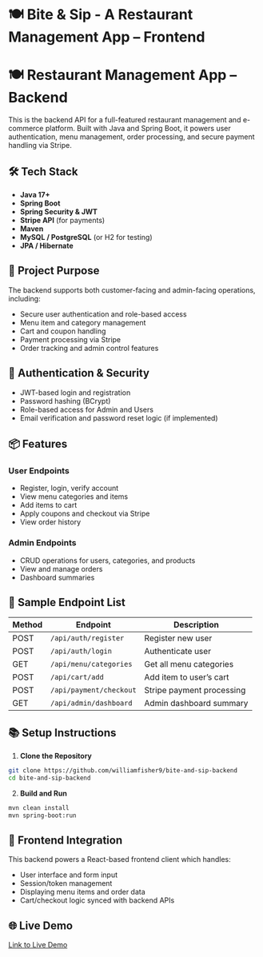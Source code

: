# 🍽️ Bite & Sip - A Restaurant Management App – Frontend

# 🍽️ Restaurant Management App – Backend

This is the backend API for a full-featured restaurant management and e-commerce platform. Built with Java and Spring Boot, it powers user authentication, menu management, order processing, and secure payment handling via Stripe.

## 🛠️ Tech Stack

- **Java 17+**
- **Spring Boot**
- **Spring Security & JWT**
- **Stripe API** (for payments)
- **Maven**
- **MySQL / PostgreSQL** (or H2 for testing)
- **JPA / Hibernate**

## 🎯 Project Purpose

The backend supports both customer-facing and admin-facing operations, including:
- Secure user authentication and role-based access
- Menu item and category management
- Cart and coupon handling
- Payment processing via Stripe
- Order tracking and admin control features

## 🔐 Authentication & Security

- JWT-based login and registration
- Password hashing (BCrypt)
- Role-based access for Admin and Users
- Email verification and password reset logic (if implemented)

## 📦 Features

### User Endpoints
- Register, login, verify account
- View menu categories and items
- Add items to cart
- Apply coupons and checkout via Stripe
- View order history

### Admin Endpoints
- CRUD operations for users, categories, and products
- View and manage orders
- Dashboard summaries

## 🧩 Sample Endpoint List

| Method | Endpoint                        | Description                     |
|--------|----------------------------------|---------------------------------|
| POST   | `/api/auth/register`            | Register new user               |
| POST   | `/api/auth/login`               | Authenticate user               |
| GET    | `/api/menu/categories`          | Get all menu categories         |
| POST   | `/api/cart/add`                 | Add item to user’s cart         |
| POST   | `/api/payment/checkout`         | Stripe payment processing       |
| GET    | `/api/admin/dashboard`          | Admin dashboard summary         |



## 📚 Setup Instructions

1. **Clone the Repository**
```bash
git clone https://github.com/williamfisher9/bite-and-sip-backend
cd bite-and-sip-backend
```

2. **Build and Run**
```bash
mvn clean install
mvn spring-boot:run
```

## 🔗 Frontend Integration
This backend powers a React-based frontend client which handles:
- User interface and form input
- Session/token management
- Displaying menu items and order data
- Cart/checkout logic synced with backend APIs

## 🌐 Live Demo
[Link to Live Demo](https://willtechbooth.dev/biteandsip/)
